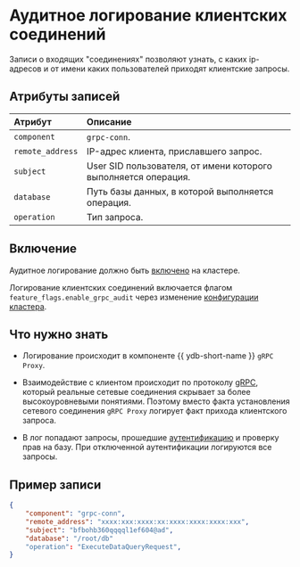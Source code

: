 # Аудитное логирование клиентских соединений

Записи о входящих "соединениях" позволяют узнать, с каких ip-адресов и от имени каких пользователей приходят клиентские запросы.

## Атрибуты записей

| __Атрибут__ | __Описание__ |
|:----|:----|
| `component` | `grpc-conn`.
| `remote_address` | IP-адрес клиента, приславшего запрос.
| `subject` | User SID пользователя, от имени которого выполняется операция.
| `database` | Путь базы данных, в которой выполняется операция.
| `operation`| Тип запроса.

## Включение

Аудитное логирование должно быть [включено](audit-log.md#enabling-audit-log) на кластере.

Логирование клиентских соединений включается флагом `feature_flags.enable_grpc_audit` через изменение [конфигурации кластера](../maintenance/manual/config-overview.md).

[//]: # (TODO: добавить ссылку нв раздел feature-flags, когда он появится)

## Что нужно знать

[//]: # (TODO: добавить переменную для ссылок на glossary)
- Логирование происходит в компоненте {{ ydb-short-name }} `gRPC Proxy`.

- Взаимодействие с клиентом происходит по протоколу [gRPC](https://grpc.io/), который реальные сетевые соединения скрывает за более высокоуровневыми понятиями. Поэтому вместо факта установления сетевого соединения `gRPC Proxy` логирует факт прихода клиентского запроса.

- В лог попадают запросы, прошедшие [аутентификацию](../deploy/configuration/config#auth) и проверку прав на базу. При отключенной аутентификации логируются все запросы.

## Пример записи

```json
{
    "component": "grpc-conn",
    "remote_address": "xxxx:xxx:xxxx:xx:xxxx:xxxx:xxxx:xxx",
    "subject": "bfbohb360qqqql1ef604@ad",
    "database": "/root/db"
    "operation": "ExecuteDataQueryRequest",
}
```
